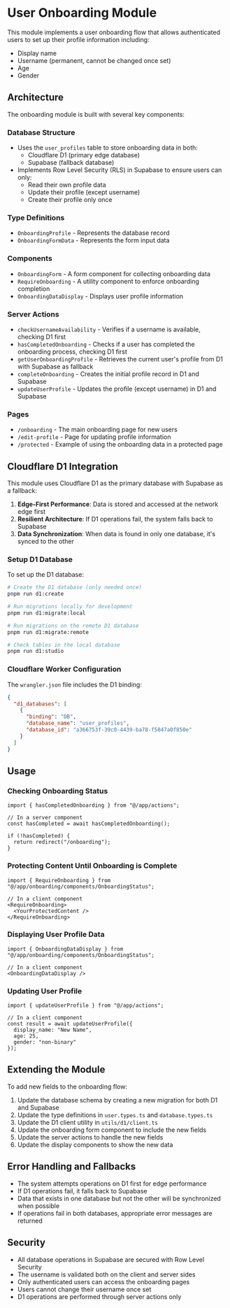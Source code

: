 # User Onboarding Module

This module implements a user onboarding flow that allows authenticated users to set up their profile information including:

- Display name
- Username (permanent, cannot be changed once set)
- Age
- Gender

## Architecture

The onboarding module is built with several key components:

### Database Structure

- Uses the `user_profiles` table to store onboarding data in both:
  - Cloudflare D1 (primary edge database)
  - Supabase (fallback database)
- Implements Row Level Security (RLS) in Supabase to ensure users can only:
  - Read their own profile data
  - Update their profile (except username)
  - Create their profile only once

### Type Definitions

- `OnboardingProfile` - Represents the database record
- `OnboardingFormData` - Represents the form input data

### Components

- `OnboardingForm` - A form component for collecting onboarding data
- `RequireOnboarding` - A utility component to enforce onboarding completion
- `OnboardingDataDisplay` - Displays user profile information

### Server Actions

- `checkUsernameAvailability` - Verifies if a username is available, checking D1 first
- `hasCompletedOnboarding` - Checks if a user has completed the onboarding process, checking D1 first
- `getUserOnboardingProfile` - Retrieves the current user's profile from D1 with Supabase as fallback
- `completeOnboarding` - Creates the initial profile record in D1 and Supabase
- `updateUserProfile` - Updates the profile (except username) in D1 and Supabase

### Pages

- `/onboarding` - The main onboarding page for new users
- `/edit-profile` - Page for updating profile information
- `/protected` - Example of using the onboarding data in a protected page

## Cloudflare D1 Integration

This module uses Cloudflare D1 as the primary database with Supabase as a fallback:

1. **Edge-First Performance**: Data is stored and accessed at the network edge first
2. **Resilient Architecture**: If D1 operations fail, the system falls back to Supabase
3. **Data Synchronization**: When data is found in only one database, it's synced to the other

### Setup D1 Database

To set up the D1 database:

```bash
# Create the D1 database (only needed once)
pnpm run d1:create

# Run migrations locally for development
pnpm run d1:migrate:local

# Run migrations on the remote D1 database
pnpm run d1:migrate:remote

# Check tables in the local database
pnpm run d1:studio
```

### Cloudflare Worker Configuration

The `wrangler.json` file includes the D1 binding:

```json
{
  "d1_databases": [
    {
      "binding": "DB",
      "database_name": "user_profiles",
      "database_id": "a366753f-39c0-4439-ba78-f5847a0f850e"
    }
  ]
}
```

## Usage

### Checking Onboarding Status

```tsx
import { hasCompletedOnboarding } from "@/app/actions";

// In a server component
const hasCompleted = await hasCompletedOnboarding();

if (!hasCompleted) {
  return redirect("/onboarding");
}
```

### Protecting Content Until Onboarding is Complete

```tsx
import { RequireOnboarding } from "@/app/onboarding/components/OnboardingStatus";

// In a client component
<RequireOnboarding>
  <YourProtectedContent />
</RequireOnboarding>
```

### Displaying User Profile Data

```tsx
import { OnboardingDataDisplay } from "@/app/onboarding/components/OnboardingStatus";

// In a client component
<OnboardingDataDisplay />
```

### Updating User Profile

```tsx
import { updateUserProfile } from "@/app/actions";

// In a client component
const result = await updateUserProfile({
  display_name: "New Name",
  age: 25,
  gender: "non-binary"
});
```

## Extending the Module

To add new fields to the onboarding flow:

1. Update the database schema by creating a new migration for both D1 and Supabase
2. Update the type definitions in `user.types.ts` and `database.types.ts`
3. Update the D1 client utility in `utils/d1/client.ts`
4. Update the onboarding form component to include the new fields
5. Update the server actions to handle the new fields
6. Update the display components to show the new data

## Error Handling and Fallbacks

- The system attempts operations on D1 first for edge performance
- If D1 operations fail, it falls back to Supabase 
- Data that exists in one database but not the other will be synchronized when possible
- If operations fail in both databases, appropriate error messages are returned

## Security

- All database operations in Supabase are secured with Row Level Security
- The username is validated both on the client and server sides
- Only authenticated users can access the onboarding pages
- Users cannot change their username once set
- D1 operations are performed through server actions only 